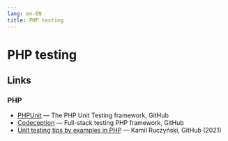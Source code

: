 ```yaml
---
lang: en-EN
title: PHP testing
---
```

# PHP testing

## Links

### PHP
- [PHPUnit](https://github.com/sebastianbergmann/phpunit) — The PHP Unit Testing framework, GitHub
- [Codeception](https://github.com/codeception/codeception) — Full-stack testing PHP framework, GitHub
- [Unit testing tips by examples in PHP](https://github.com/sarven/unit-testing-tips) — Kamil Ruczyński, GitHub (2021)
